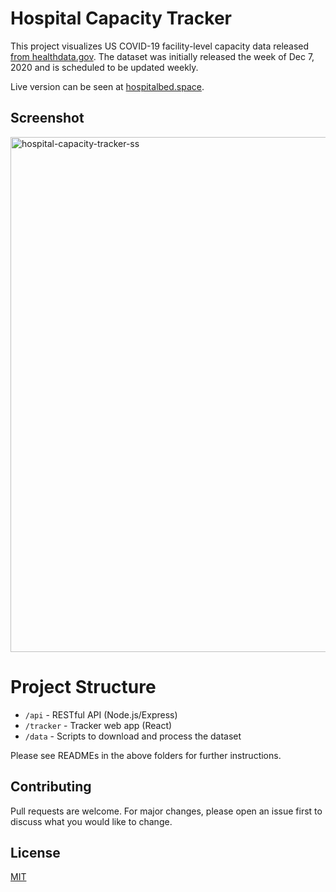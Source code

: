 # Hospital Capacity Tracker

This project visualizes US COVID-19 facility-level capacity data released [from healthdata.gov](https://healthdata.gov/Hospital/COVID-19-Reported-Patient-Impact-and-Hospital-Capa/anag-cw7u). The dataset was initially released the week of Dec 7, 2020 and is scheduled to be updated weekly.

Live version can be seen at [hospitalbed.space](https://hospitalbed.space).

## Screenshot

<img width="824" alt="hospital-capacity-tracker-ss" src="https://user-images.githubusercontent.com/1212163/115063475-9e7c0b80-9eb9-11eb-963f-22f660230242.png">

# Project Structure

- `/api` - RESTful API (Node.js/Express)
- `/tracker` - Tracker web app (React)
- `/data` - Scripts to download and process the dataset

Please see READMEs in the above folders for further instructions.

## Contributing
Pull requests are welcome. For major changes, please open an issue first to discuss what you would like to change.

## License
[MIT](https://choosealicense.com/licenses/mit/)
